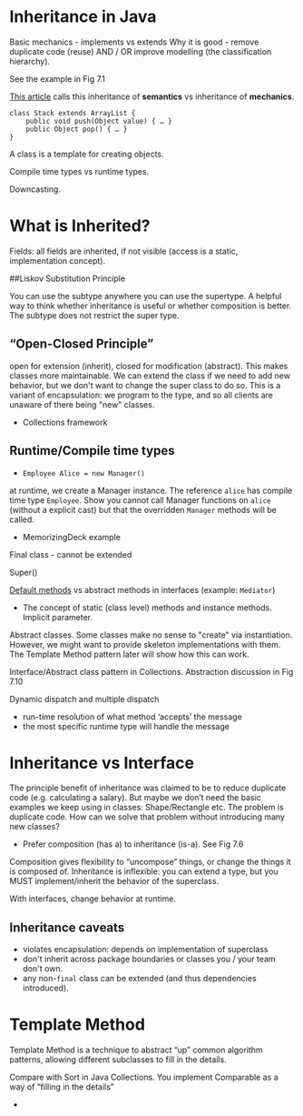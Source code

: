 
# Inheritance in Java
Basic mechanics - implements vs extends
Why it is good - remove duplicate code (reuse) AND / OR improve modelling (the classification hierarchy). 

See the example in Fig 7.1

[This article](https://www.thoughtworks.com/insights/blog/composition-vs-inheritance-how-choose) calls this inheritance of **semantics** vs inheritance of **mechanics**.

```
class Stack extends ArrayList {
    public void push(Object value) { … }
    public Object pop() { … }
}
```
 A class is a template for creating objects. 

Compile time types vs runtime types.

Downcasting.

# What is Inherited? 

Fields: all fields are inherited, if not visible (access is a static, implementation concept).

##Liskov Substitution Principle

You can use the subtype anywhere you can use the supertype. A helpful way to think whether inheritance is useful or whether composition is better. The subtype does not restrict the super type.

## “**Open-Closed Principle**”

open for extension (inherit), closed for modification (abstract). This makes classes more maintainable. We can extend the class if we need to add new behavior, but we don't want to change the super class to do so. This is a variant of encapsulation: we program to the type, and so all clients are unaware of there being "new" classes. 

- Collections framework 

## Runtime/Compile time types
- `Employee Alice = new Manager()`

at runtime, we create a Manager instance. The reference `alice` has compile time type `Employee`. Show you cannot call Manager functions on `alice` (without a explicit cast) but that the overridden `Manager` methods will be called. 

* MemorizingDeck example

Final class - cannot be extended

Super()

[Default methods](https://docs.oracle.com/javase/tutorial/java/IandI/defaultmethods.html) vs abstract methods in interfaces (example: `Mediator`)

* The concept of static (class level) methods and instance methods. Implicit parameter.

Abstract classes. Some classes make no sense to "create" via instantiation. However, we might want to provide skeleton implementations with them. The Template Method pattern later will show how this can work. 

Interface/Abstract class pattern in Collections. Abstraction discussion in Fig 7.10

Dynamic dispatch and multiple dispatch
- run-time resolution of what method ‘accepts’ the message 
- the most specific runtime type will handle the message

# Inheritance vs Interface

The principle benefit of inheritance was claimed to be to reduce duplicate code (e.g. calculating a salary). But maybe we don’t need the basic examples we keep using in classes: Shape/Rectangle etc. The problem is duplicate code. How can we solve that problem without introducing many new classes?

- Prefer composition (has a) to inheritance (is-a). See Fig 7.6

Composition gives flexibility to “uncompose” things, or change the things it is composed of. Inheritance is inflexible: you can extend a type, but you MUST implement/inherit the behavior of the superclass. 

With interfaces, change behavior at runtime. 

## Inheritance caveats

- violates encapsulation: depends on implementation of superclass
- don't inherit across package boundaries or classes you / your team don't own.
- any non-`final` class can be extended (and thus dependencies introduced).

# Template Method
Template Method is a technique to abstract “up” common algorithm patterns, allowing different subclasses to fill in the details. 

Compare with Sort in Java Collections. You implement Comparable as a way of “filling in the details” 

- 
